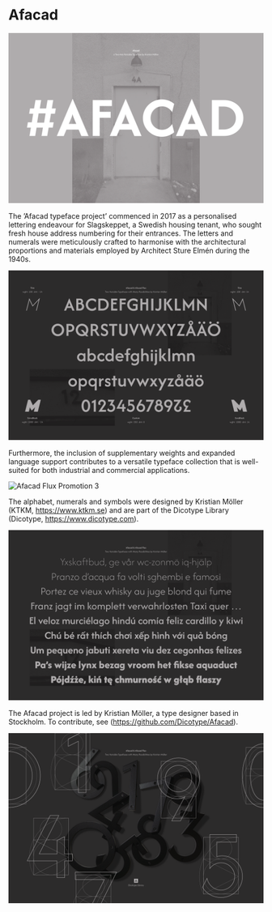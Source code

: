 # Afacad
![Afacad Flux Promotion 1](https://github.com/Dicotype/Afacad/blob/main/documents/afacad_01_promo.png)

The ’Afacad typeface project’ commenced in 2017 as a personalised lettering endeavour for Slagskeppet, a Swedish housing tenant, who sought fresh house address numbering for their entrances. The letters and numerals were meticulously crafted to harmonise with the architectural proportions and materials employed by Architect Sture Elmén during the 1940s.

![Afacad Flux Promotion 2](https://github.com/Dicotype/Afacad/blob/main/documents/afacad_flux_02_promo.png)

Furthermore, the inclusion of supplementary weights and expanded language support contributes to a versatile typeface collection that is well-suited for both industrial and commercial applications.

![Afacad Flux Promotion 3](https://github.com/Dicotype/Afacad/blob/main/documents/afacad_03_promo.png)

The alphabet, numerals and symbols were designed by Kristian Möller (KTKM, https://www.ktkm.se) and are part of the Dicotype Library (Dicotype, https://www.dicotype.com).

![Afacad Flux Promotion 4](https://github.com/Dicotype/Afacad/blob/main/documents/afacad_flux_04_promo.png)

The Afacad project is led by Kristian Möller, a type designer based in Stockholm. To contribute, see (https://github.com/Dicotype/Afacad).

![Afacad Flux Promotion 5](https://github.com/Dicotype/Afacad/blob/main/documents/afacad_flux_05_promo.png)


